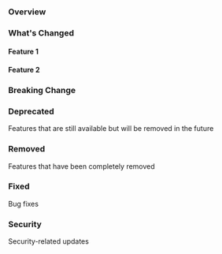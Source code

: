 ### Overview

### What's Changed

#### Feature 1

#### Feature 2

### Breaking Change

### Deprecated

Features that are still available but will be removed in the future

### Removed

Features that have been completely removed

### Fixed

Bug fixes

### Security

Security-related updates
